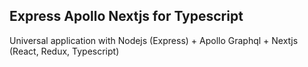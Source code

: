 ## Express Apollo Nextjs for Typescript

Universal application with Nodejs (Express) + Apollo Graphql + Nextjs (React, Redux, Typescript)